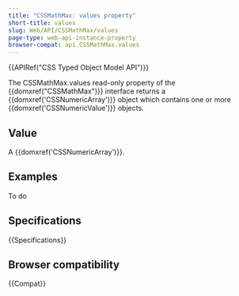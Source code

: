 ```yaml
---
title: "CSSMathMax: values property"
short-title: values
slug: Web/API/CSSMathMax/values
page-type: web-api-instance-property
browser-compat: api.CSSMathMax.values
---
```


{{APIRef("CSS Typed Object Model API")}}

The CSSMathMax.values read-only property of the
{{domxref("CSSMathMax")}} interface returns a {{domxref('CSSNumericArray')}} object
which contains one or more {{domxref('CSSNumericValue')}} objects.

## Value

A {{domxref('CSSNumericArray')}}.

## Examples

To do

## Specifications

{{Specifications}}

## Browser compatibility

{{Compat}}
